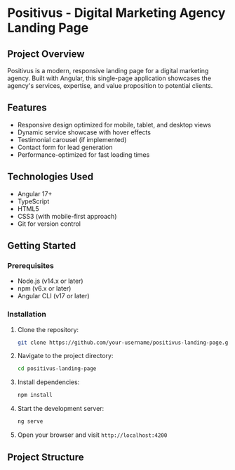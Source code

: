 # Positivus - Digital Marketing Agency Landing Page

## Project Overview

Positivus is a modern, responsive landing page for a digital marketing agency. Built with Angular, this single-page application showcases the agency's services, expertise, and value proposition to potential clients.

## Features

- Responsive design optimized for mobile, tablet, and desktop views
- Dynamic service showcase with hover effects
- Testimonial carousel (if implemented)
- Contact form for lead generation
- Performance-optimized for fast loading times

## Technologies Used

- Angular 17+
- TypeScript
- HTML5
- CSS3 (with mobile-first approach)
- Git for version control

## Getting Started

### Prerequisites

- Node.js (v14.x or later)
- npm (v6.x or later)
- Angular CLI (v17 or later)

### Installation

1. Clone the repository:

   ```bash
   git clone https://github.com/your-username/positivus-landing-page.git
   ```

2. Navigate to the project directory:

   ```bash
   cd positivus-landing-page
   ```

3. Install dependencies:

   ```bash
   npm install
   ```

4. Start the development server:

   ```bash
   ng serve
   ```

5. Open your browser and visit `http://localhost:4200`

## Project Structure
